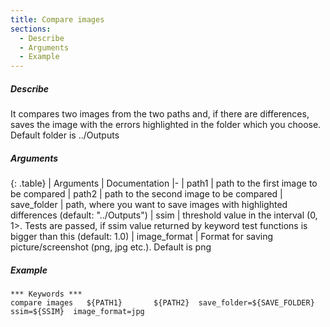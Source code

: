 ```yaml
---
title: Compare images
sections:
  - Describe
  - Arguments
  - Example
---
```

##### Describe
It compares two images from the two paths and, if there are differences, saves the image with the errors highlighted
in the folder which you choose. Default folder is ../Outputs

##### Arguments

<div class="table-responsive">

{: .table}
| Arguments | Documentation
|-
| path1 | path to the first image to be compared
| path2 | path to the second image to be compared
| save_folder | path, where you want to save images with highlighted differences (default: "../Outputs")
| ssim | threshold value in the interval (0, 1>. Tests are passed, if ssim value returned by keyword test functions is bigger than this (default: 1.0)
| image_format | Format for saving picture/screenshot (png, jpg etc.). Default is png

</div>

##### Example
```robotframework
*** Keywords ***
compare images   ${PATH1}       ${PATH2}  save_folder=${SAVE_FOLDER}  ssim=${SSIM}  image_format=jpg
```
